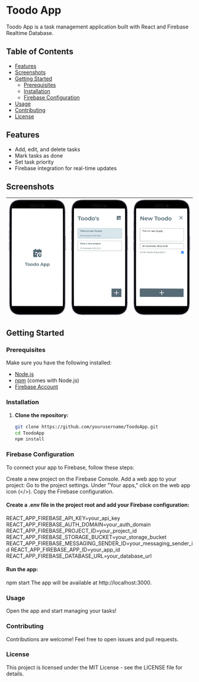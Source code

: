 # Toodo App

Toodo App is a task management application built with React and Firebase Realtime Database.

## Table of Contents

- [Features](#features)
- [Screenshots](#screenshots)
- [Getting Started](#getting-started)
  - [Prerequisites](#prerequisites)
  - [Installation](#installation)
  - [Firebase Configuration](#firebase-configuration)
- [Usage](#usage)
- [Contributing](#contributing)
- [License](#license)

## Features

- Add, edit, and delete tasks
- Mark tasks as done
- Set task priority
- Firebase integration for real-time updates

## Screenshots

| ![Screenshot 1](https://github.com/Jacks777/ToodoApp/blob/main/public/assets/mockup/mockup1.png) | ![Screenshot 2](https://github.com/Jacks777/ToodoApp/blob/main/public/assets/mockup/mockup2.png) | ![Screenshot 3](https://github.com/Jacks777/ToodoApp/blob/main/public/assets/mockup/mockup3.png) |
| ------------------------------------------------------------------------------------------------ | ------------------------------------------------------------------------------------------------ | ------------------------------------------------------------------------------------------------ |

## Getting Started

### Prerequisites

Make sure you have the following installed:

- [Node.js](https://nodejs.org/)
- [npm](https://www.npmjs.com/) (comes with Node.js)
- [Firebase Account](https://firebase.google.com/)

### Installation

1. **Clone the repository:**

   ```bash
   git clone https://github.com/yourusername/ToodoApp.git
   cd ToodoApp
   npm install
   ```

### Firebase Configuration

To connect your app to Firebase, follow these steps:

Create a new project on the Firebase Console.
Add a web app to your project:
Go to the project settings.
Under "Your apps," click on the web app icon (</>).
Copy the Firebase configuration.

#### Create a .env file in the project root and add your Firebase configuration:

REACT_APP_FIREBASE_API_KEY=your_api_key
REACT_APP_FIREBASE_AUTH_DOMAIN=your_auth_domain
REACT_APP_FIREBASE_PROJECT_ID=your_project_id
REACT_APP_FIREBASE_STORAGE_BUCKET=your_storage_bucket
REACT_APP_FIREBASE_MESSAGING_SENDER_ID=your_messaging_sender_id
REACT_APP_FIREBASE_APP_ID=your_app_id
REACT_APP_FIREBASE_DATABASE_URL=your_database_url

#### Run the app:

npm start
The app will be available at http://localhost:3000.

### Usage

Open the app and start managing your tasks!

### Contributing

Contributions are welcome! Feel free to open issues and pull requests.

### License

This project is licensed under the MIT License - see the LICENSE file for details.
